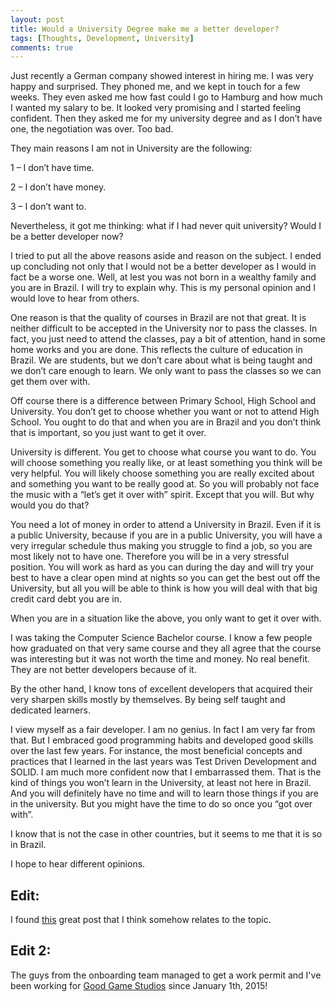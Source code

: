 ```yaml
---
layout: post
title: Would a University Degree make me a better developer?
tags: [Thoughts, Development, University]
comments: true
---
```


Just recently a German company showed interest in hiring me. I was very happy and surprised. They phoned me, and we kept in touch for a few weeks. They even asked me how fast could I go to Hamburg and how much I wanted my salary to be. It looked very promising and I started feeling confident. Then they asked me for my university degree and as I don’t have one, the negotiation was over. Too bad.

They main reasons I am not in University are the following:

1 – I don’t have time.

2 – I don’t have money.

3 – I don’t want to.

Nevertheless, it got me thinking: what if I had never quit university? Would I be a better developer now?

I tried to put all the above reasons aside and reason on the subject. I ended up concluding not only that I would not be a better developer as I would in fact be a worse one. Well, at lest you was not born in a wealthy family and you are in  Brazil. I will try to explain why. This is my personal opinion and I would love to hear from others.

One reason is that the quality of courses in Brazil are not that great. It is neither difficult to be accepted in the University nor to pass the classes. In fact, you just need to attend the classes, pay a bit of attention, hand in some home works and you are done. This reflects the culture of education in Brazil. We are students, but we don’t care about what is being taught and we don’t care enough to learn. We only want to pass the classes so we can get them over with.

Off course there is a difference between Primary School, High School and University. You don’t get to choose whether you want or not to attend High School. You ought to do that and when you are in Brazil and you don’t think that is important, so you just want to get it over.

University is different. You get to choose what course you want to do. You will choose something you really like, or at least something you think will be very helpful. You will likely choose something you are really excited about and something you want to be really good at. So you will probably not face the music with a “let’s get it over with” spirit. Except that you will. But why would you do that?

You need a lot of money in order to attend a University in Brazil. Even if it is a public University, because if you are in a public University, you will have a very irregular schedule thus making you struggle to find a job, so you are most likely not to have one. Therefore you will be in a very stressful position. You will work as hard as you can during the day and will try your best to have a clear open mind at nights so you can get the best out off the University, but all you will be able to think is how you will deal with that big credit card debt you are in.

When you are in a situation like the above, you only want to get it over with.

I was taking the Computer Science Bachelor course. I know a few people how graduated on that very same course and they all agree that the course was interesting but it was not worth the time and money. No real benefit. They are not better developers because of it.

By the other hand, I know tons of excellent developers that acquired their very sharpen skills mostly  by themselves. By being self taught and dedicated learners.

I view myself as a fair developer. I am no genius. In fact I am very far from that. But I embraced good programming habits and developed good skills over the last few years. For instance, the most beneficial concepts and practices that I learned in the last years was Test Driven Development and SOLID. I am much more confident now that I embarrassed them. That is the kind of things you won’t learn in the University, at least not here in Brazil. And you will definitely have no time and will to learn those things if you are in the university. But you might have the time to do so once you “got over with”.

I know that is not the case in other countries, but it seems to me that it is so in Brazil.

I hope to hear different opinions.

## Edit:
I found [this](codeulate.com/2011/06/programmer-resumes-are-deprecated/) great post that I think somehow relates to the topic.

## Edit 2:

The guys from the onboarding team managed to get a work permit and I've been working for [Good Game Studios](http://goodgamestudios.com) since January 1th, 2015!
